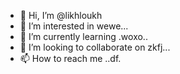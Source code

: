- 👋 Hi, I’m @likhloukh
- 👀 I’m interested in wewe...
- 🌱 I’m currently learning .woxo..
- 💞️ I’m looking to collaborate on zkfj...
- 📫 How to reach me ..df.

<!---
likhloukh/likhloukh is a ✨ special ✨ repository because its `README.md` (this file) appears on your GitHub profile.
You can click the Preview link to take a look at your changes.
--->
